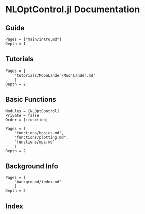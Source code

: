 # NLOptControl.jl Documentation



## Guide

```@contents
Pages = ["main/intro.md"]
Depth = 1
```

## Tutorials

```@contents
Pages = [
    "tutorials/MoonLander/MoonLander.md"
    ]
Depth = 2
```


## Basic Functions

```@autodocs
Modules = [NLOptControl]
Private = false
Order = [:function]
```

```@contents
Pages = [
    "functions/basics.md",
    "functions/plotting.md",
    "functions/mpc.md"
    ]
Depth = 2
```

## Background Info

```@contents
Pages = [
    "background/index.md"
    ]
Depth = 2
```

## Index

```@index
```
